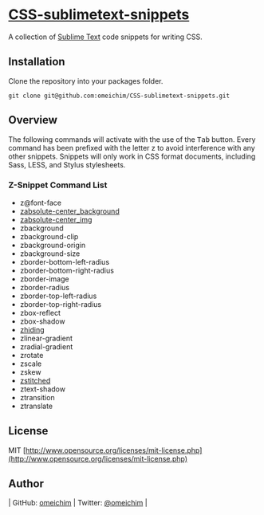 [CSS-sublimetext-snippets](http://github.com/omeichim/CSS-sublimetext-snippets)
========================================

A collection of [Sublime Text](http://sublimetext.com) code snippets for writing CSS.

## Installation

Clone the repository into your packages folder.

    git clone git@github.com:omeichim/CSS-sublimetext-snippets.git

## Overview

The following commands will activate with the use of the <kbd>Tab</kbd> button. Every command has been prefixed with the letter z to avoid interference with any other snippets. Snippets will only work in CSS format documents, including Sass, LESS, and Stylus stylesheets.

### Z-Snippet Command List ###

* z@font-face
* [zabsolute-center_background](http://css-tricks.com/snippets/css/absolute-center-vertical-horizontal-an-image/)
* [zabsolute-center_img](http://css-tricks.com/snippets/css/absolute-center-vertical-horizontal-an-image/) 
* zbackground
* zbackground-clip
* zbackground-origin
* zbackground-size
* zborder-bottom-left-radius
* zborder-bottom-right-radius
* zborder-image
* zborder-radius
* zborder-top-left-radius
* zborder-top-right-radius
* zbox-reflect
* zbox-shadow
* [zhiding](http://css-tricks.com/snippets/css/accessibilityseo-friendly-css-hiding/)
* zlinear-gradient
* zradial-gradient
* zrotate
* zscale
* zskew
* [zstitched](http://css-tricks.com/snippets/css/stitched-look/)
* ztext-shadow
* ztransition
* ztranslate

## License
MIT [http://www.opensource.org/licenses/mit-license.php](http://www.opensource.org/licenses/mit-license.php)

## Author

| GitHub: [omeichim](http://github.com/omeichim) | Twitter: [@omeichim](http://twitter.com/omeichim) | 